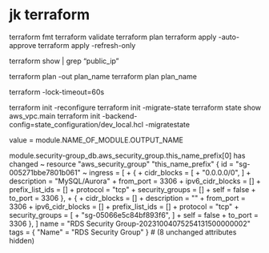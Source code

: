 # jk terraform

terraform fmt
terraform validate
terraform plan
terraform apply -auto-approve
terraform apply -refresh-only

terraform show | grep “public_ip”

terraform plan -out plan_name
terraform plan plan_name

terraform -lock-timeout=60s

terraform init -reconfigure
terraform init -migrate-state
terraform state show aws_vpc.main
terraform init -backend-config=state_configuration/dev_local.hcl -migratestate


value = module.NAME_OF_MODULE.OUTPUT_NAME


module.security-group_db.aws_security_group.this_name_prefix[0] has changed
  ~ resource "aws_security_group" "this_name_prefix" {
        id                     = "sg-005271bbe7801b061"
      ~ ingress                = [
          + {
              + cidr_blocks      = [
                  + "0.0.0.0/0",
                ]
              + description      = "MySQL/Aurora"
              + from_port        = 3306
              + ipv6_cidr_blocks = []
              + prefix_list_ids  = []
              + protocol         = "tcp"
              + security_groups  = []
              + self             = false
              + to_port          = 3306
            },
          + {
              + cidr_blocks      = []
              + description      = ""
              + from_port        = 3306
              + ipv6_cidr_blocks = []
              + prefix_list_ids  = []
              + protocol         = "tcp"
              + security_groups  = [
                  + "sg-05066e5c84bf893f6",
                ]
              + self             = false
              + to_port          = 3306
            },
        ]
        name                   = "RDS Security Group-20231004075254131500000002"
        tags                   = {
            "Name" = "RDS Security Group"
        }
        # (8 unchanged attributes hidden)